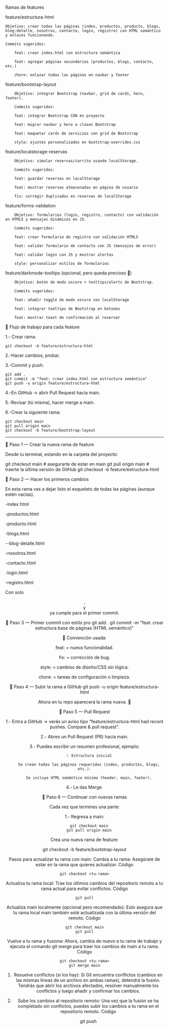 Ramas de features

feature/estructura-html

    Objetivo: crear todas las páginas (index, productos, producto, blogs, blog-detalle, nosotros, contacto, login, registro) con HTML semántico y enlaces funcionando.

    Commits sugeridos:

        feat: crear index.html con estructura semántica

        feat: agregar páginas secundarias (productos, blogs, contacto, etc.)

        chore: enlazar todas las páginas en navbar y footer

feature/bootstrap-layout

        Objetivo: integrar Bootstrap (navbar, grid de cards, hero, footer).

        Commits sugeridos:

        feat: integrar Bootstrap CDN en proyecto

        feat: migrar navbar y hero a clases Bootstrap

        feat: maquetar cards de servicios con grid de Bootstrap

        style: ajustes personalizados en bootstrap-overrides.css

feature/localstorage-reservas

        Objetivo: simular reservas/carrito usando localStorage.

        Commits sugeridos:

        feat: guardar reservas en localStorage

        feat: mostrar reservas almacenadas en página de usuario

        fix: corregir duplicados en reservas de localStorage

feature/forms-validation

        Objetivo: formularios (login, registro, contacto) con validación en HTML5 y mensajes dinámicos en JS.

        Commits sugeridos:

        feat: crear formulario de registro con validación HTML5

        feat: validar formulario de contacto con JS (mensajes de error)

        feat: validar login con JS y mostrar alertas

        style: personalizar estilos de formularios

feature/darkmode-tooltips (opcional, pero queda precioso 👀)

        Objetivo: botón de modo oscuro + tooltips/alerts de Bootstrap.

        Commits sugeridos:

        feat: añadir toggle de modo oscuro con localStorage

        feat: integrar tooltips de Bootstrap en botones

        feat: mostrar toast de confirmación al reservar

🔄 Flujo de trabajo para cada feature

1.- Crear rama:

    git checkout -b feature/estructura-html


2.-Hacer cambios, probar.

3.-Commit y push:

    git add .
    git commit -m "feat: crear index.html con estructura semántica"
    git push -u origin feature/estructura-html


4.-En GitHub → abrir Pull Request hacia main.

5.-Revisar (tú misma), hacer merge a main.

6.-Crear la siguiente rama:

    git checkout main
    git pull origin main
    git checkout -b feature/bootstrap-layout

------------------------------------------------------
📌 Paso 1 — Crear la nueva rama de feature

Desde tu terminal, estando en la carpeta del proyecto:

git checkout main        # asegurarte de estar en main
git pull origin main     # traerte la última versión de GitHub
git checkout -b feature/estructura-html

📌 Paso 2 — Hacer los primeros cambios

En esta rama vas a dejar listo el esqueleto de todas las páginas (aunque estén vacías).

-index.html

-productos.html

-producto.html

-blogs.html

--blog-detalle.html

-nosotros.html

-contacto.html

-login.html

-registro.html

Con solo <header>, <main> y <footer> ya cumple para el primer commit.

📌 Paso 3 — Primer commit con estilo pro
git add .
git commit -m "feat: crear estructura base de páginas (HTML semántico)"


🔑 Convención usada:

feat: = nueva funcionalidad.

fix: = corrección de bug.

style: = cambios de diseño/CSS sin lógica.

chore: = tareas de configuración o limpieza.

📌 Paso 4 — Subir la rama a GitHub
git push -u origin feature/estructura-html


Ahora en tu repo aparecerá la rama nueva. 🎉

📌 Paso 5 — Pull Request

1.- Entra a GitHub → verás un aviso tipo “feature/estructura-html had recent pushes. Compare & pull request”.

2.- Abres un Pull Request (PR) hacia main.

3.- Puedes escribir un resumen profesional, ejemplo:

        ✨ Estructura inicial

        Se crean todas las páginas requeridas (index, productos, blogs, etc.).

        Se incluye HTML semántico mínimo (header, main, footer).

4.- Le das Merge.

📌 Paso 6 — Continuar con nuevas ramas

Cada vez que termines una parte:

1.- Regresa a main:

        git checkout main
        git pull origin main


Crea una nueva rama de feature:

git checkout -b feature/bootstrap-layout

Pasos para actualizar tu rama con main:
Cambia a tu rama: Asegúrate de estar en la rama que quieres actualizar. 
Código

    git checkout <tu-rama>
Actualiza tu rama local: Trae los últimos cambios del repositorio remoto a tu rama actual para evitar conflictos. 
Código

    git pull
Actualiza main localmente (opcional pero recomendado): Esto asegura que tu rama local main también esté actualizada con la última versión del remoto. 
Código

    git checkout main
    git pull
Vuelve a tu rama y fusiona: Ahora, cambia de nuevo a tu rama de trabajo y ejecuta el comando git merge para traer los cambios de main a tu rama. 
Código

    git checkout <tu-rama>
    git merge main
1. Resuelve conflictos (si los hay):
Si Git encuentra conflictos (cambios en las mismas líneas de un archivo en ambas ramas), detendrá la fusión. Tendrás que abrir los archivos afectados, resolver manualmente los conflictos y luego añadir y confirmar los cambios. 
2. Sube los cambios al repositorio remoto:
Una vez que la fusión se ha completado sin conflictos, puedes subir los cambios a tu rama en el repositorio remoto. 
Código

    git push